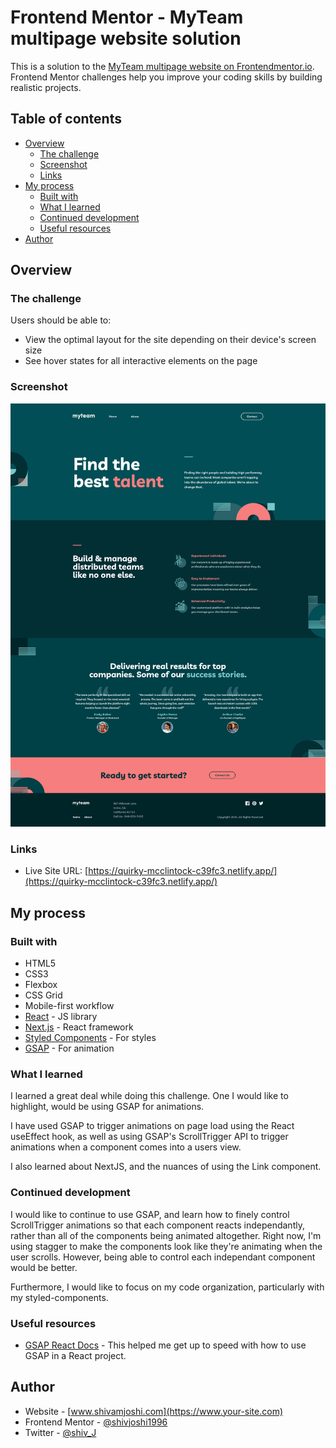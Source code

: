 # Frontend Mentor - MyTeam multipage website solution

This is a solution to the [MyTeam multipage website on Frontendmentor.io](https://www.frontendmentor.io/challenges/myteam-multipage-website-mxlEauvW). Frontend Mentor challenges help you improve your coding skills by building realistic projects. 

## Table of contents

- [Overview](#overview)
  - [The challenge](#the-challenge)
  - [Screenshot](#screenshot)
  - [Links](#links)
- [My process](#my-process)
  - [Built with](#built-with)
  - [What I learned](#what-i-learned)
  - [Continued development](#continued-development)
  - [Useful resources](#useful-resources)
- [Author](#author)

## Overview

### The challenge

Users should be able to:

- View the optimal layout for the site depending on their device's screen size
- See hover states for all interactive elements on the page

### Screenshot

![](https://github.com/shivjoshi1996/myteam-multi-page-next/raw/main/public/myteam-screenshot.png)

### Links

- Live Site URL: [https://quirky-mcclintock-c39fc3.netlify.app/](https://quirky-mcclintock-c39fc3.netlify.app/)

## My process

### Built with

- HTML5
- CSS3
- Flexbox
- CSS Grid
- Mobile-first workflow
- [React](https://reactjs.org/) - JS library
- [Next.js](https://nextjs.org/) - React framework
- [Styled Components](https://styled-components.com/) - For styles
- [GSAP](https://greensock.com/) - For animation


### What I learned

I learned a great deal while doing this challenge. One I would like to highlight, would be using GSAP for animations. 

I have used GSAP to trigger animations on page load using the React useEffect hook, as well as using GSAP's ScrollTrigger API to trigger animations when a component comes into a users view.

I also learned about NextJS, and the nuances of using the Link component. 

### Continued development

I would like to continue to use GSAP, and learn how to finely control ScrollTrigger animations so that each component reacts independantly, rather than all of the components being animated altogether. Right now, I'm using stagger to make the components look like they're animating when the user scrolls. However, being able to control each independant component would be better. 

Furthermore, I would like to focus on my code organization, particularly with my styled-components. 

### Useful resources

- [GSAP React Docs](https://greensock.com/react/) - This helped me get up to speed with how to use GSAP in a React project. 


## Author

- Website - [www.shivamjoshi.com](https://www.your-site.com)
- Frontend Mentor - [@shivjoshi1996](https://www.frontendmentor.io/profile/shivjoshi1996)
- Twitter - [@shiv_J](https://www.twitter.com/Shiv_J)
